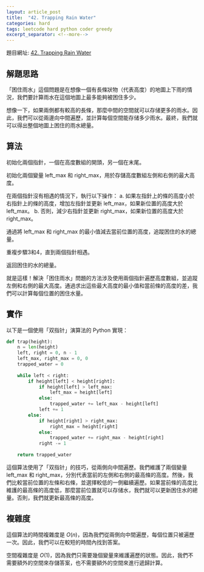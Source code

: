 ```yaml
---
layout: article_post
title:  "42. Trapping Rain Water"
categories: hard
tags: leetcode hard python coder greedy
excerpt_separator: <!--more-->
---
```


題目網址: [42. Trapping Rain Water](https://leetcode.com/problems/trapping-rain-water/)


## 解題思路
「困住雨水」這個問題是在想像一個有長條狀物（代表高度）的地圖上下雨的情況，我們要計算雨水在這個地圖上最多能夠被困住多少。

想像一下，如果兩側都有較高的長條，那麼中間的空間就可以存储更多的雨水。因此，我們可以從兩邊向中間遍歷，並計算每個空間能存储多少雨水。最終，我們就可以得出整個地圖上困住的雨水總量。

## 算法
初始化兩個指針，一個在高度數組的開頭，另一個在末尾。

初始化兩個變量 left_max 和 right_max，用於存儲高度數組左側和右側的最大高度。

在兩個指針沒有相遇的情況下，執行以下操作：
a. 如果左指針上的條的高度小於右指針上的條的高度，增加左指針並更新 left_max，如果新位置的高度大於 left_max。
b. 否則，減少右指針並更新 right_max，如果新位置的高度大於 right_max。

通過將 left_max 和 right_max 的最小值減去當前位置的高度，追蹤困住的水的總量。

重複步驟3和4，直到兩個指針相遇。

返回困住的水的總量。

就是這樣！解決「困住雨水」問題的方法涉及使用兩個指針遍歷高度數組，並追蹤左側和右側的最大高度。通過求出這些最大高度的最小值和當前條的高度的差，我們可以計算每個位置的困住水量。

## 實作
以下是一個使用「双指针」演算法的 Python 實現：
```python
def trap(height):
    n = len(height)
    left, right = 0, n - 1
    left_max, right_max = 0, 0
    trapped_water = 0
    
    while left < right:
        if height[left] < height[right]:
            if height[left] > left_max:
                left_max = height[left]
            else:
                trapped_water += left_max - height[left]
            left += 1
        else:
            if height[right] > right_max:
                right_max = height[right]
            else:
                trapped_water += right_max - height[right]
            right -= 1
    
    return trapped_water
```
這個算法使用了「双指针」的技巧，從兩側向中間遍歷。我們維護了兩個變量 left_max 和 right_max，分別代表當前的左側和右側的最高條的高度。然後，我們比較當前位置的左條和右條，並選擇較低的一側繼續遍歷。如果當前條的高度比維護的最高條的高度低，那麼當前位置就可以存储水，我們就可以更新困住水的總量。否則，我們就更新最高條的高度。

## 複雜度
這個算法的時間複雜度是 $O(n)$，因為我們從兩側向中間遍歷，每個位置只被遍歷一次。因此，我們可以在較短的時間內找到答案。

空間複雜度是 $O(1)$，因為我們只需要幾個變量來維護遍歷的狀態。因此，我們不需要額外的空間來存儲答案，也不需要額外的空間來進行遞歸計算。